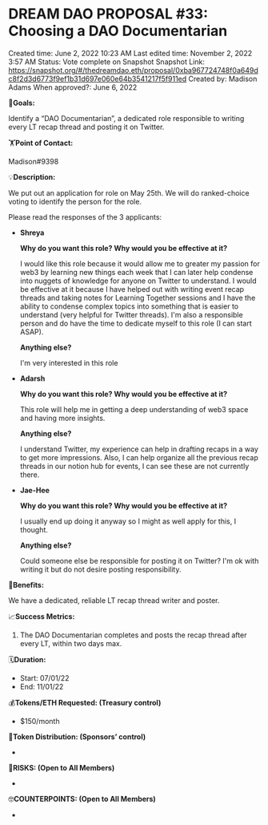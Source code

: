 # DREAM DAO PROPOSAL #33: Choosing a DAO Documentarian

Created time: June 2, 2022 10:23 AM
Last edited time: November 2, 2022 3:57 AM
Status: Vote complete on Snapshot
Snapshot Link: https://snapshot.org/#/thedreamdao.eth/proposal/0xba967724748f0a649dc8f2d3d6773f9ef1b31d697e060e64b3541217f5f911ed
Created by: Madison Adams
When approved?: June 6, 2022

🎯**Goals:**

Identify a “DAO Documentarian”, a dedicated role responsible to writing every LT recap thread and posting it on Twitter.

🏋️**Point of Contact:**

Madison#9398

💡**Description:**

We put out an application for role on May 25th. We will do ranked-choice voting to identify the person for the role. 

Please read the responses of the 3 applicants: 

- **Shreya**
    
    **Why do you want this role? Why would you be effective at it?**
    
    I would like this role because it would allow me to greater my passion for web3 by learning new things each week that I can later help condense into nuggets of knowledge for anyone on Twitter to understand. I would be effective at it because I have helped out with writing event recap threads and taking notes for Learning Together sessions and I have the ability to condense complex topics into something that is easier to understand (very helpful for Twitter threads). I'm also a responsible person and do have the time to dedicate myself to this role (I can start ASAP).
    
    **Anything else?**
    
    I'm very interested in this role
    
- **Adarsh**
    
    **Why do you want this role? Why would you be effective at it?**
    
    This role will help me in getting a deep understanding of web3 space and having more insights.
    
    **Anything else?**
    
    I understand Twitter, my experience can help in drafting recaps in a way to get more impressions. Also, I can help organize all the previous recap threads in our notion hub for events, I can see these are not currently there.
    
- **Jae-Hee**
    
    **Why do you want this role? Why would you be effective at it?**
    
    I usually end up doing it anyway so I might as well apply for this, I thought.
    
    **Anything else?**
    
    Could someone else be responsible for posting it on Twitter? I'm ok with writing it but do not desire posting responsibility.
    

💚**Benefits:**

We have a dedicated, reliable LT recap thread writer and poster. 

📈**Success Metrics:**

1. The DAO Documentarian completes and posts the recap thread after every LT, within two days max. 

🗓️**Duration:**

- Start: 07/01/22
- End: 11/01/22

💰**Tokens/ETH Requested: (Treasury control)**

- $150/month

💸**Token Distribution: (Sponsors’ control)**

- 

🤨**RISKS: (Open to All Members)**

- 

🤓**COUNTERPOINTS: (Open to All Members)**

-